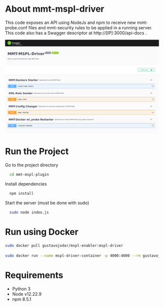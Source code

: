 # About mmt-mspl-driver
This code exposes an API using NodeJs and npm to receive new mmt-probe.conf files and mmt-security rules to be applied in a running server. This code also has a Swagger descriptor at http://[IP]:3000/api-docs .

<img src="../imgs/swagger.png"/>

# Run the Project

Go to the project directory

```bash
  cd mmt-mspl-plugin
```

Install dependencies

```bash
  npm install
```

Start the server (must be done with sudo)

```bash
  sudo node index.js
```

# Run using Docker
```bash
sudo docker pull gustavojodar/mspl-enabler:mspl-driver

sudo docker run --name mspl-driver-container -p 4000:4000 --rm gustavojodar/mspl-enabler:mspl-driver
```

# Requirements
 - Python 3
 - Node v12.22.9
 - npm 8.5.1
